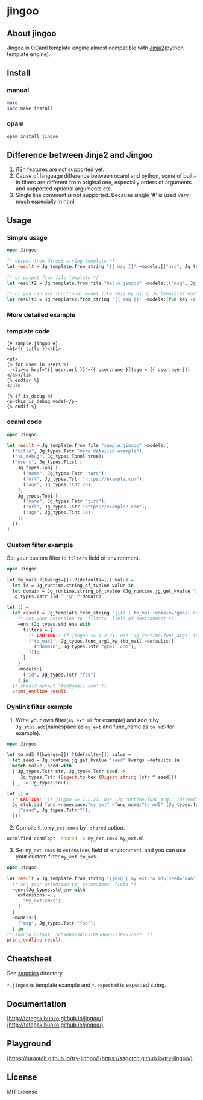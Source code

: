 # jingoo

## About jingoo

Jingoo is OCaml template engine almost compatible with [Jinja2](https://github.com/pallets/jinja/)(python template engine).

## Install

### manual

```bash
make
sudo make install
```
### opam

```bash
opam install jingoo
```

## Difference between Jinja2 and Jingoo

1. i18n features are not supported yet.
2. Cause of language difference between ocaml and python,
   some of built-in filters are different from original one,
   especially orders of arguments and supported optional arguments etc.
3. Single line comment is not supported. Because single '#' is used very much especially in html.

## Usage

### Simple usage

```ocaml
open Jingoo

(* output from direct string template *)
let result = Jg_template.from_string "{{ msg }}" ~models:[("msg", Jg_types.Tstr "hello, world!")]

(* or output from file template *)
let result2 = Jg_template.from_file "hello.jingoo" ~models:[("msg", Jg_types.Tstr "hello, world!")]

(* or you can use functional model like this by using Jg_template2 module *)
let result3 = Jg_template2.from_string "{{ msg }}" ~models:(fun key -> List.assoc key [("msg", Jg_types.Tstr "hello, world!")])
```

### More detailed example

### template code

```jinja2
{# sample.jingoo #}
<h1>{{ title }}</h1>

<ul>
{% for user in users %}
  <li><a href="{{ user.url }}">{{ user.name }}(age = {{ user.age }})</a></li>
{% endfor %}
</ul>

{% if is_debug %}
<p>this is debug mode!</p>
{% endif %}
```

### ocaml code

```ocaml
open Jingoo

let result = Jg_template.from_file "sample.jingoo" ~models:[
  ("title", Jg_types.Tstr "more detailed example");
  ("is_debug", Jg_types.Tbool true);
  ("users", Jg_types.Tlist [
    Jg_types.Tobj [
      ("name", Jg_types.Tstr "taro");
      ("url", Jg_types.Tstr "https://example.com");
      ("age", Jg_types.Tint 20);
    ];
    Jg_types.Tobj [
      ("name", Jg_types.Tstr "jiro");
      ("url", Jg_types.Tstr "https://example2.com");
      ("age", Jg_types.Tint 10);
    ];
  ])
]
```

### Custom filter example

Set your custom filter to `filters` field of environment.

```ocaml
open Jingoo

let to_mail ?(kwargs=[]) ?(defaults=[]) value =
  let id = Jg_runtime.string_of_tvalue value in
  let domain = Jg_runtime.string_of_tvalue (Jg_runtime.jg_get_kvalue "domain" kwargs ~defaults) in
  Jg_types.Tstr (id ^ "@" ^ domain)

let () =
  let result = Jg_template.from_string "{{id | to_mail(domain='gmail.com')}}"
    (* set your extension to 'filters' field of environment *)
    ~env:{Jg_types.std_env with
      filters = [
        (* CAUTION!: if jingoo <= 1.2.21, use 'Jg_runtime.func_arg1' instead of 'Jg_types.func_arg1_kw' *)
        ("to_mail", Jg_types.func_arg1_kw (to_mail ~defaults:[
          ("domain", Jg_types.Tstr "gmail.com");
        ]));
      ]
    }
    ~models:[
      ("id", Jg_types.Tstr "foo")
    ] in
  (* should output 'foo@gmail.com' *)
  print_endline result
```

### Dynlink filter example

1. Write your own filter(`my_ext.ml` for example) and add it by `Jg_stub.add`(namespace as `my_ext` and func_name as `to_md5` for example).

```ocaml
open Jingoo

let to_md5 ?(kwargs=[]) ?(defaults=[]) value =
  let seed = Jg_runtime.jg_get_kvalue "seed" kwargs ~defaults in
  match value, seed with
  | Jg_types.Tstr str, Jg_types.Tstr seed ->
     Jg_types.Tstr (Digest.to_hex (Digest.string (str ^ seed)))
  | _ -> Jg_types.Tnull

let () =
  (* CAUTION!: if jingoo <= 1.2.21, use 'Jg_runtime.func_arg1' instead of 'Jg_types.func_arg1_kw' *)
  Jg_stub.add_func ~namespace:"my_ext" ~func_name:"to_md5" (Jg_types.func_arg1_kw (to_md5 ~defaults:[
    ("seed", Jg_types.Tstr "");
  ]))
```

2. Compile it to `my_ext.cmxs` by `-shared` option.

```bash
ocamlfind ocamlopt -shared -o my_ext.cmxs my_ext.ml
```

3. Set `my_ext.cmxs` to `extensions` field of environment, and you can use your custom filter `my_ext.to_md5`.

```ocaml
open Jingoo

let result = Jg_template.from_string "{{msg | my_ext.to_md5(seed='aaa')}}"
  (* set your extension to 'extensions' field *)
  ~env:{Jg_types.std_env with
    extensions = [
      "my_ext.cmxs";
    ]
  }
  ~models:[
    ("msg", Jg_types.Tstr "foo");
  ] in
(* should output '3cb988a734183289506ab7738261c827' *)
print_endline result
```

## Cheatsheet

See [samples](https://github.com/tategakibunko/jingoo/tree/master/example/samples) directory.

`*.jingoo` is template example and `*.expected` is expected string.

## Documentation

[http://tategakibunko.github.io/jingoo/](http://tategakibunko.github.io/jingoo/)

## Playground

[https://sagotch.github.io/try-jingoo/](https://sagotch.github.io/try-jingoo/)

## License

MIT License
